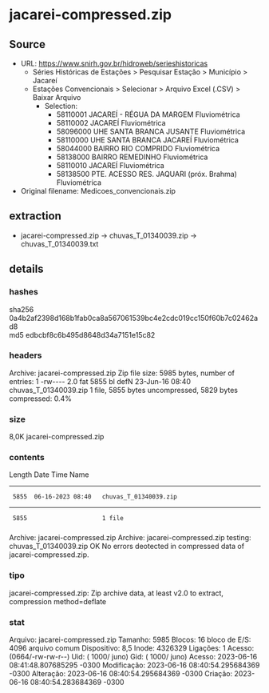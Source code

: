 # jacarei-compressed.zip

## Source

- URL: https://www.snirh.gov.br/hidroweb/serieshistoricas
  - Séries Históricas de Estações > Pesquisar Estação > Município > Jacareí
  - Estações Convencionais > Selecionar > Arquivo Excel (.CSV) > Baixar Arquivo
    - Selection: 
      - 58110001 	JACAREÍ - RÉGUA DA MARGEM	Fluviométrica
      - 58110002 	JACAREÍ	Fluviométrica
      - 58096000 	UHE SANTA BRANCA JUSANTE	Fluviométrica
      - 58110000 	UHE SANTA BRANCA JACAREÍ	Fluviométrica
      - 58044000 	BAIRRO RIO COMPRIDO 	Fluviométrica
      - 58138000 	BAIRRO REMEDINHO 	Fluviométrica
      - 58110010 	JACAREÍ	Fluviométrica
      - 58138500 	PTE. ACESSO RES. JAQUARI (próx. Brahma)	Fluviométrica
- Original filename: Medicoes_convencionais.zip

## extraction
- jacarei-compressed.zip -> chuvas_T_01340039.zip -> chuvas_T_01340039.txt

## details

### hashes
sha256 0a4b2af2398d168b1fab0ca8a567061539bc4e2cdc019cc150f60b7c02462ad8  
md5 edbcbf8c6b495d8648d34a7151e15c82 

### headers
Archive:  jacarei-compressed.zip
Zip file size: 5985 bytes, number of entries: 1
-rw----     2.0 fat     5855 bl defN 23-Jun-16 08:40 chuvas_T_01340039.zip
1 file, 5855 bytes uncompressed, 5829 bytes compressed:  0.4%

### size
8,0K	jacarei-compressed.zip

### contents
  Length      Date    Time    Name
---------  ---------- -----   ----
     5855  06-16-2023 08:40   chuvas_T_01340039.zip
---------                     -------
     5855                     1 file

### 
Archive:  jacarei-compressed.zip
Archive:  jacarei-compressed.zip
    testing: chuvas_T_01340039.zip    OK
No errors deotected in compressed data of jacarei-compressed.zip.

### tipo
jacarei-compressed.zip: Zip archive data, at least v2.0 to extract, compression method=deflate

### stat
  Arquivo: jacarei-compressed.zip
    Tamanho: 5985      	Blocos: 16         bloco de E/S: 4096   arquivo comum
Dispositivo: 8,5	Inode: 4326329     Ligações: 1
Acesso: (0664/-rw-rw-r--)  Uid: ( 1000/    juno)   Gid: ( 1000/    juno)
Acesso: 2023-06-16 08:41:48.807685295 -0300
Modificação: 2023-06-16 08:40:54.295684369 -0300
  Alteração: 2023-06-16 08:40:54.295684369 -0300
    Criação: 2023-06-16 08:40:54.283684369 -0300
